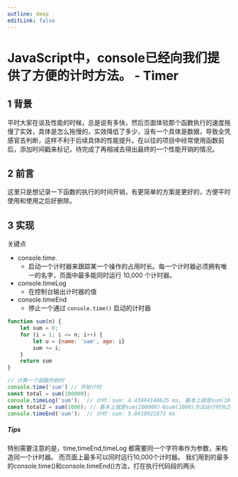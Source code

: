 ```yaml
---
outline: deep
editLink: false
---
```


# JavaScript中，console已经向我们提供了方便的计时方法。 - Timer

## 1 背景

平时大家在谈及性能的时候，总是说有多快，然后页面体验那个函数执行的速度拖慢了实效，具体是怎么拖慢的，实效降低了多少，没有一个具体是数据，导致全凭感官去判断，这样不利于后续具体的性能提升。在以往的项目中经常使用函数前后，添加时间戳来标记，待完成了再相减去得出最终的一个性能开销的情况。

## 2 前言

这里只是想记录一下函数的执行的时间开销，有更简单的方案是更好的，方便平时使用和使用之后好删除。

## 3 实现

关键点
- console.time.
  - 启动一个计时器来跟踪某一个操作的占用时长。每一个计时器必须拥有唯一的名字，页面中最多能同时运行 10,000 个计时器。
- console.timeLog
  - 在控制台输出计时器的值
- console.timeEnd
  - 停止一个通过 `console.time()` 启动的计时器

```javascript
function sum(n) {
    let sum = 0;
    for (i = 1; i <= n; i++) {
        let u = {name: 'sam', age: i}
        sum += i;
    }
    return sum
}

// 计算一个函数的耗时
console.time('sum') // 开始计时
const total = sum(100000);
console.timeLog('sum');  // 计时：sum: 4.43994140625 ms, 基本上就是sum(100000)方法运行时长
const total2 = sum(1000); // 基本上就是sum(100000)与sum(1000)方法运行时长之和
console.timeEnd('sum');  // 计时：sum: 5.0419921875 ms
```

##### Tips

特别需要注意的是，time,timeEnd,timeLog 都需要同一个字符串作为参数，来构造同一个计时器。 而页面上最多可以同时运行10,000个计时器。
我们用到的最多的console.time()和console.timeEnd()方法，打在执行代码段的两头


